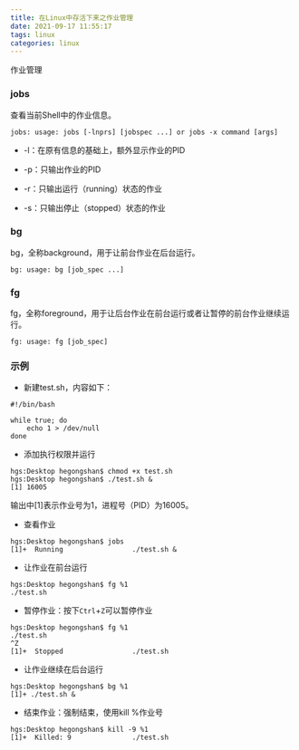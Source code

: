 ```yaml
---
title: 在Linux中存活下来之作业管理
date: 2021-09-17 11:55:17
tags: linux
categories: linux
---
```


作业管理

<!--more-->

### jobs

查看当前Shell中的作业信息。

```shell
jobs: usage: jobs [-lnprs] [jobspec ...] or jobs -x command [args]
```

* -l：在原有信息的基础上，额外显示作业的PID

* -p：只输出作业的PID
* -r：只输出运行（running）状态的作业
* -s：只输出停止（stopped）状态的作业

### bg

bg，全称background，用于让前台作业在后台运行。

```shell
bg: usage: bg [job_spec ...]
```

### fg

fg，全称foreground，用于让后台作业在前台运行或者让暂停的前台作业继续运行。

```shell
fg: usage: fg [job_spec]
```

### 示例

* 新建test.sh，内容如下：

```shell
#!/bin/bash

while true; do
	echo 1 > /dev/null
done
```

* 添加执行权限并运行

```shell
hgs:Desktop hegongshan$ chmod +x test.sh 
hgs:Desktop hegongshan$ ./test.sh &
[1] 16005
```

输出中[1]表示作业号为1，进程号（PID）为16005。

* 查看作业

```shell
hgs:Desktop hegongshan$ jobs
[1]+  Running                 ./test.sh &
```

* 让作业在前台运行

```shell
hgs:Desktop hegongshan$ fg %1
./test.sh

```


* 暂停作业：按下`Ctrl`+`Z`可以暂停作业

```shell
hgs:Desktop hegongshan$ fg %1
./test.sh
^Z
[1]+  Stopped                 ./test.sh
```


* 让作业继续在后台运行

```shell
hgs:Desktop hegongshan$ bg %1
[1]+ ./test.sh &
```


* 结束作业：强制结束，使用kill %作业号

```shell
hgs:Desktop hegongshan$ kill -9 %1
[1]+  Killed: 9               ./test.sh
```
